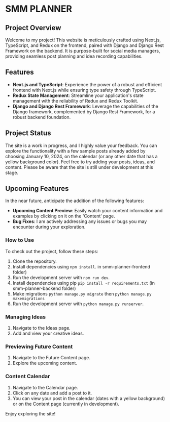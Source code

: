 # SMM PLANNER

## Project Overview

Welcome to my project! This website is meticulously crafted using Next.js, TypeScript, and Redux on the frontend, paired with Django and Django Rest Framework on the backend. It is purpose-built for social media managers, providing seamless post planning and idea recording capabilities.

## Features

- **Next.js and TypeScript**: Experience the power of a robust and efficient frontend with Next.js while ensuring type safety through TypeScript.
- **Redux State Management**: Streamline your application's state management with the reliability of Redux and Redux Toolkit.
- **Django and Django Rest Framework**: Leverage the capabilities of the Django framework, complemented by Django Rest Framework, for a robust backend foundation.

## Project Status

The site is a work in progress, and I highly value your feedback. You can explore the functionality with a few sample posts already added by choosing January 10, 2024, on the calendar (or any other date that has a yellow background color). Feel free to try adding your posts, ideas, and content. Please be aware that the site is still under development at this stage.

## Upcoming Features

In the near future, anticipate the addition of the following features:

- **Upcoming Content Preview**: Easily watch your content information and examples by clicking on it on the 'Content' page.
- **Bug Fixes**: I am actively addressing any issues or bugs you may encounter during your exploration.

### How to Use

To check out the project, follow these steps:

1. Clone the repository.
2. Install dependencies using `npm install`. in smm-planner-frontend folder)
3. Run the development server with `npm run dev`. 
4. Install dependencies using pip `pip install -r requirements.txt` (in smm-planner-backend folder)
5. Make migrations `python manage.py migrate` then `python manage.py makemigrations`
6. Run the development server with `python manage.py runserver`. 

### Managing Ideas

1. Navigate to the Ideas page.
2. Add and view your creative ideas.

### Previewing Future Content

1. Navigate to the Future Content page.
2. Explore the upcoming content.

### Content Calendar

1. Navigate to the Calendar page.
2. Click on any date and add a post to it.
3. You can view your post in the calendar (dates with a yellow background) or on the Content page (currently in development).

Enjoy exploring the site!
